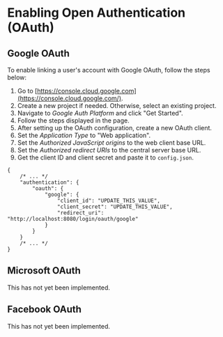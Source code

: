 # Enabling Open Authentication (OAuth)

## Google OAuth

To enable linking a user's account with Google OAuth, follow the steps below:

1. Go to [https://console.cloud.google.com](https://console.cloud.google.com/).
2. Create a new project if needed. Otherwise, select an existing project.
3. Navigate to _Google Auth Platform_ and click "Get Started".
4. Follow the steps displayed in the page.
5. After setting up the OAuth configuration, create a new OAuth client.
6. Set the _Application Type_ to "Web application".
7. Set the _Authorized JavaScript origins_ to the web client base URL.
8. Set the _Authorized redirect URIs_ to the central server base URL.
9. Get the client ID and client secret and paste it to `config.json`.

```jsonc
{
    /* ... */
    "authentication": {
        "oauth": {
            "google": {
                "client_id": "UPDATE_THIS_VALUE",
                "client_secret": "UPDATE_THIS_VALUE",
                "redirect_uri": "http://localhost:8080/login/oauth/google"
            }
        }
    }
    /* ... */
}
```

## Microsoft OAuth

This has not yet been implemented.

## Facebook OAuth

This has not yet been implemented.
